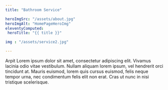 ```yaml
---
title: "Bathroom Service"

heroImgSrc: "/assets/about.jpg"
heroImgAlt: "HomePageHeroImg"
eleventyComputed:
 heroTitle: "{{ title }}"

img : "/assets/service2.jpg"

---
```


Arpit Lorem ipsum dolor sit amet, consectetur adipiscing elit. Vivamus lacinia odio vitae vestibulum. Nullam aliquam lorem
ipsum, vel hendrerit orci tincidunt at. Mauris euismod, lorem quis cursus euismod, felis neque tempor urna, nec
condimentum felis elit non erat. Cras ut nunc in nisi tristique scelerisque.